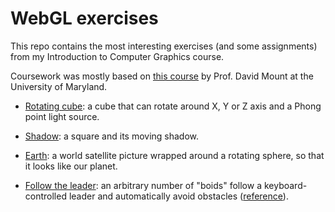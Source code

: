 # WebGL exercises

This repo contains the most interesting exercises (and some assignments) from my Introduction to Computer Graphics course.


Coursework was mostly based on [this course](https://www.cs.umd.edu/~mount/427/) by Prof. David Mount at the University of Maryland.


* [Rotating cube](/rotating-cube): a cube that can rotate around X, Y or Z axis and a Phong point light source.

* [Shadow](/shadow): a square and its moving shadow.

* [Earth](/earth): a world satellite picture wrapped around a rotating sphere, so that it looks like our planet.

* [Follow the leader](/follow-the-leader): an arbitrary number of "boids" follow a keyboard-controlled
leader and automatically avoid obstacles ([reference](https://www.red3d.com/cwr/boids/)).
